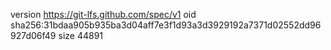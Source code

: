 version https://git-lfs.github.com/spec/v1
oid sha256:31bdaa905b935ba3d04aff7e3f1d93a3d3929192a7371d02552dd96927d06f49
size 44891
